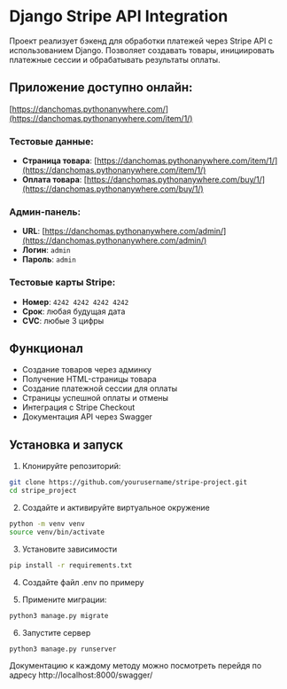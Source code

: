 # Django Stripe API Integration

Проект реализует бэкенд для обработки платежей через Stripe API с использованием Django. Позволяет создавать товары, инициировать платежные сессии и обрабатывать результаты оплаты.

## Приложение доступно онлайн:  
[https://danchomas.pythonanywhere.com/](https://danchomas.pythonanywhere.com/item/1/)

### Тестовые данные:

- **Страница товара**: [https://danchomas.pythonanywhere.com/item/1/](https://danchomas.pythonanywhere.com/item/1/)
- **Оплата товара**: [https://danchomas.pythonanywhere.com/buy/1/](https://danchomas.pythonanywhere.com/buy/1/)

### Админ-панель:
- **URL**: [https://danchomas.pythonanywhere.com/admin/](https://danchomas.pythonanywhere.com/admin/)
- **Логин**: `admin`
- **Пароль**: `admin`

### Тестовые карты Stripe:
- **Номер**: `4242 4242 4242 4242`
- **Срок**: любая будущая дата
- **CVC**: любые 3 цифры

## Функционал

- Создание товаров через админку
- Получение HTML-страницы товара
- Создание платежной сессии для оплаты
- Страницы успешной оплаты и отмены
- Интеграция с Stripe Checkout
- Документация API через Swagger

##  Установка и запуск

1. Клонируйте репозиторий:
```bash
git clone https://github.com/yourusername/stripe-project.git
cd stripe_project
```

2. Создайте и активируйте виртуальное окружение
```bash
python -m venv venv
source venv/bin/activate
```

3. Установите зависимости
```bash
pip install -r requirements.txt
```

4. Создайте файл .env по примеру
   
5. Примените миграции:
```bash
python3 manage.py migrate
```

6. Запустите сервер
```bash
python3 manage.py runserver
```

Документацию к каждому методу можно посмотреть перейдя по адресу http://localhost:8000/swagger/
